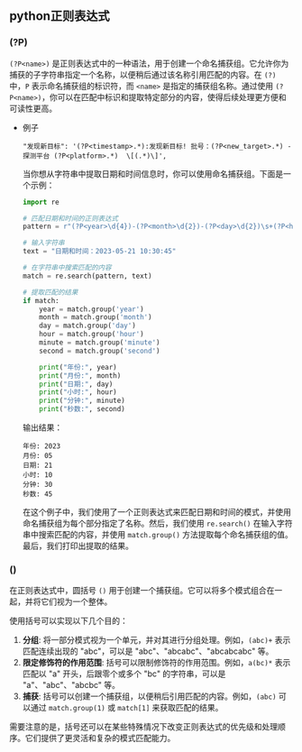 ## python正则表达式

### (?P)

`(?P<name>)` 是正则表达式中的一种语法，用于创建一个命名捕获组。它允许你为捕获的子字符串指定一个名称，以便稍后通过该名称引用匹配的内容。在 `(?)` 中，`P` 表示命名捕获组的标识符，而 `<name>` 是指定的捕获组名称。通过使用 `(?P<name>)`，你可以在匹配中标识和提取特定部分的内容，使得后续处理更方便和可读性更高。

- 例子

  ```
  "发现新目标": '(?P<timestamp>.*):发现新目标! 批号：(?P<new_target>.*) - 探测平台 (?P<platform>.*)  \[(.*)\]',
  ```
  
  当你想从字符串中提取日期和时间信息时，你可以使用命名捕获组。下面是一个示例：
  
  ```python
  import re
  
  # 匹配日期和时间的正则表达式
  pattern = r"(?P<year>\d{4})-(?P<month>\d{2})-(?P<day>\d{2})\s+(?P<hour>\d{2}):(?P<minute>\d{2}):(?P<second>\d{2})"
  
  # 输入字符串
  text = "日期和时间：2023-05-21 10:30:45"
  
  # 在字符串中搜索匹配的内容
  match = re.search(pattern, text)
  
  # 提取匹配的结果
  if match:
      year = match.group('year')
      month = match.group('month')
      day = match.group('day')
      hour = match.group('hour')
      minute = match.group('minute')
      second = match.group('second')
  
      print("年份:", year)
      print("月份:", month)
      print("日期:", day)
      print("小时:", hour)
      print("分钟:", minute)
      print("秒数:", second)
  ```
  
  输出结果：
  
  ```
  年份: 2023
  月份: 05
  日期: 21
  小时: 10
  分钟: 30
  秒数: 45
  ```
  
  在这个例子中，我们使用了一个正则表达式来匹配日期和时间的模式，并使用命名捕获组为每个部分指定了名称。然后，我们使用 `re.search()` 在输入字符串中搜索匹配的内容，并使用 `match.group()` 方法提取每个命名捕获组的值。最后，我们打印出提取的结果。

### ()


在正则表达式中，圆括号 `()` 用于创建一个捕获组。它可以将多个模式组合在一起，并将它们视为一个整体。

使用括号可以实现以下几个目的：

1. **分组**: 将一部分模式视为一个单元，并对其进行分组处理。例如，`(abc)+` 表示匹配连续出现的 "abc"，可以是 "abc"、"abcabc"、"abcabcabc" 等。
2. **限定修饰符的作用范围**: 括号可以限制修饰符的作用范围。例如，`a(bc)*` 表示匹配以 "a" 开头，后跟零个或多个 "bc" 的字符串，可以是 "a"、"abc"、"abcbc" 等。
3. **捕获**: 括号可以创建一个捕获组，以便稍后引用匹配的内容。例如，`(abc)` 可以通过 `match.group(1)` 或 `match[1]` 来获取匹配的结果。

需要注意的是，括号还可以在某些特殊情况下改变正则表达式的优先级和处理顺序。它们提供了更灵活和复杂的模式匹配能力。

